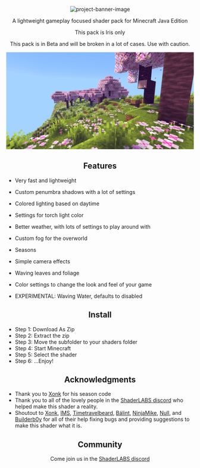 <p align="center"><img src="https://socialify.git.ci/WhyFenceCode/Saturus/image?font=Inter&amp;forks=1&amp;language=1&amp;name=1&amp;owner=1&amp;pattern=Signal&amp;pulls=1&amp;stargazers=1&amp;theme=Light" alt="project-banner-image"></p>

<p align="center">A lightweight gameplay focused shader pack for Minecraft Java Edition</p>
<p align="center">This pack is Iris only</p>
<p align="center">This pack is in Beta and will be broken in a lot of cases. Use with caution.</p>

<p align="center"><img src="images/cherryblossom.png" alt="project-screenshot"></p>

<h2 align="center">Features</h2>

* Very fast and lightweight

* Custom penumbra shadows with a lot of settings
* Colored lighting based on daytime
* Settings for torch light color
* Better weather, with lots of settings to play around with
* Custom fog for the overworld
* Seasons
* Simple camera effects
* Waving leaves and foliage
* Color settings to change the look and feel of your game
* EXPERIMENTAL: Waving Water, defaults to disabled

<h2 align="center">Install</h2>

* Step 1: Download As Zip
* Step 2: Extract the zip
* Step 3: Move the subfolder to your shaders folder
* Step 4: Start Minecraft
* Step 5: Select the shader
* Step 6: ...Enjoy!


<h2 align="center">Acknowledgments</h2>

* Thank you to <a href="https://github.com/X0nk">Xonk</a> for his season code
* Thank you to all of the lovely people in the <a href="https://discord.com/invite/RpzWN9S">ShaderLABS discord</a> who helped make this shader a reality.
* Shoutout to <a href="https://github.com/X0nk">Xonk</a>, <a href="https://github.com/IMS212">IMS</a>, <a href="https://www.youtube.com/@timetravelbeard3588">Timetravelbeard</a>, <a href="https://github.com/BalintCsala">Bálint</a>, <a href="https://github.com/ninjamike1211">NinjaMike</a>, <a href="https://github.com/null511">Null</a>, and <a href="https://github.com/Builderb0y">Builderb0y</a> for all of their help fixing bugs and providing suggestions to make this shader what it is.

<h2 align="center">Community</h2>
<p align="center">Come join us in the <a href="https://discord.com/invite/RpzWN9S">ShaderLABS discord</a></p>